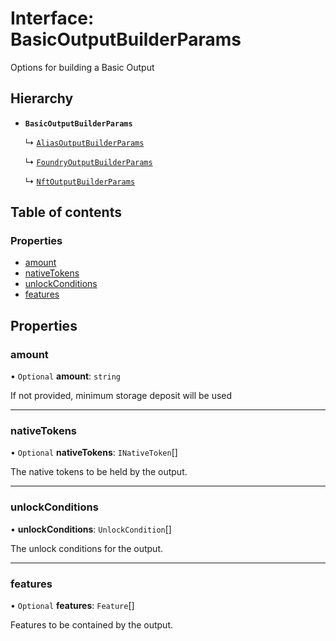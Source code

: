 # Interface: BasicOutputBuilderParams

Options for building a Basic Output

## Hierarchy

- **`BasicOutputBuilderParams`**

  ↳ [`AliasOutputBuilderParams`](AliasOutputBuilderParams.md)

  ↳ [`FoundryOutputBuilderParams`](FoundryOutputBuilderParams.md)

  ↳ [`NftOutputBuilderParams`](NftOutputBuilderParams.md)

## Table of contents

### Properties

- [amount](BasicOutputBuilderParams.md#amount)
- [nativeTokens](BasicOutputBuilderParams.md#nativetokens)
- [unlockConditions](BasicOutputBuilderParams.md#unlockconditions)
- [features](BasicOutputBuilderParams.md#features)

## Properties

### amount

• `Optional` **amount**: `string`

If not provided, minimum storage deposit will be used

---

### nativeTokens

• `Optional` **nativeTokens**: `INativeToken`[]

The native tokens to be held by the output.

---

### unlockConditions

• **unlockConditions**: `UnlockCondition`[]

The unlock conditions for the output.

---

### features

• `Optional` **features**: `Feature`[]

Features to be contained by the output.
